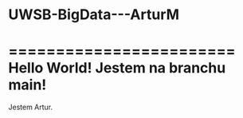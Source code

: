 # UWSB-BigData---ArturM
========================
Hello World! Jestem na branchu main!
========================
Jestem Artur.
